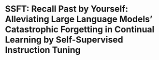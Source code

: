 # SSFT: Recall Past by Yourself: Alleviating Large Language Models’ Catastrophic Forgetting in Continual Learning by Self-Supervised Instruction Tuning
